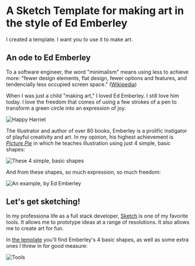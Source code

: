 # A Sketch Template for making art in the style of Ed Emberley
I created a template. I want you to use it to make art.

## An ode to Ed Emberley
To a software engineer, the word "minimalism" means using less to achieve more: "fewer design elements, flat design, fewer options and features, and tendencially less occupied screen space." ([Wikipedia](https://en.wikipedia.org/wiki/Minimalism#Software_and_UI_design))

When I was just a child "making art," I loved Ed Emberley. I still love him today. I love the freedom that comes of using a few strokes of a pen to transform a green circle into an expression of joy.

![Happy Harriet](https://collegeman.github.io/sketch-emberley/happy-harriet.png)

The illustrator and author of over 80 books, Emberley is a prolific instigator of playful creativity and art. In my opinion, his highest achievement is *[Picture Pie](https://www.amazon.com/gp/product/0316789828/ref=dbs_a_def_rwt_bibl_vppi_i10)* in which he teaches illustration using just 4 simple, basic shapes:

![These 4 simple, basic shapes](https://collegeman.github.io/sketch-emberley/basic-shapes.png)

And from these shapes, so much expression, so much freedom:

![An example, by Ed Emberley](https://collegeman.github.io/sketch-emberley/example.png)

## Let's get sketching!
In my professiona life as a full stack developer, [Sketch](https://www.sketch.com/) is one of my favorite tools. It allows me to prototype ideas at a range of resolutions. It also allows me to create art for fun.

In [the template](https://collegeman.github.io/sketch-emberley/emberley.sketch) you'll find Emberley's 4 basic shapes, as well as some extra ones I threw in for good measure:

![Tools](https://collegeman.github.io/sketch-emberley/tools.png)